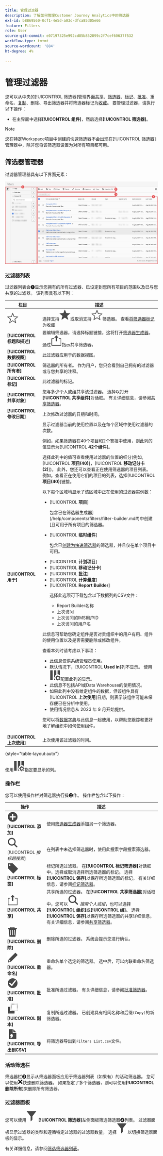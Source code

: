 ```yaml
---
title: 管理过滤器
description: 了解如何管理Customer Journey Analytics中的筛选器
exl-id: b8869560-0cf1-4e5d-a03c-dfca85d05e66
feature: Filters
role: User
source-git-commit: e07197325e992cd85b852899c2f7cef60637f532
workflow-type: tm+mt
source-wordcount: '884'
ht-degree: 4%

---
```


# 管理过滤器


您可以从中央的[!UICONTROL 筛选器]管理界面[共享](filters-share.md)、[筛选器](filters-filter.md)、[标记](filters-tag.md)、[批准](filters-approve.md)、重命名、[复制](filters-copy.md)、删除、导出筛选器并将筛选器标记为[收藏](filters-favorite.md)。 要管理过滤器，请执行以下操作：

* 在主界面中选择&#x200B;**[!UICONTROL 组件]**，然后选择&#x200B;**[!UICONTROL 筛选器]**。


>[!NOTE]
>
>您在特定Workspace项目中创建的快速筛选器不会出现在[!UICONTROL 筛选器]管理器中，除非您将该筛选器设置为对所有项目都可用。
>

## 筛选器管理器

过滤器管理器具有以下界面元素：

![筛选器接口](assets/filters-manager.png)

### 过滤器列表

过滤器列表会➊显示您拥有的所有过滤器、已设定到您所有项目的范围以及已与您共享的过滤器。 该列表具有以下列：

| 栏目 | 描述 |
| --- | --- | 
| ![星形大纲](/help/assets/icons/StarOutline.svg) | 选择支持![星型](/help/assets/icons/Star.svg)或取消支持![星型大纲](/help/assets/icons/StarOutline.svg)筛选器。 查看[将筛选器标记为收藏](/help/components/filters/filters-favorite.md) |
| **[!UICONTROL 标题和描述]** | 要编辑筛选器，请选择标题链接，这将打开[筛选器生成器](filter-builder.md)。 通过![共享](/help/assets/icons/ShareLight.svg)指示共享筛选器。 |
| **[!UICONTROL 数据视图]** | 此过滤器应用于的数据视图。 |
| **[!UICONTROL 所有者]** | 筛选器的所有者。 作为用户，您只会看到自己拥有的过滤器或与您共享的注释。 |
| **[!UICONTROL 标记]** | 此过滤器的标记。 |
| **[!UICONTROL 共享对象]** | 您与多少个人或组共享该过滤器。 选择以打开&#x200B;**[!UICONTROL 共享组件]**&#x200B;对话框。 有关详细信息，请参阅[共享筛选器](filters-share.md)。 |
| **[!UICONTROL 修改日期]** | 上次修改过滤器的日期和时间。 |
| **[!UICONTROL 用于]** | 显示过滤器当前的使用位置以及在每个区域中使用过滤器的次数。 <p>例如，如果筛选器在40个项目和2个警报中使用，则此列的值显示为&#x200B;[!UICONTROL **42个组件**]。</p> <p>选择此列中的值可查看使用过滤器的位置的细分(例如，[!UICONTROL **项目(40)**]，[!UICONTROL **移动记分卡(2)**])。 此外，您还可以查看正在使用筛选器的项目列表。 例如，查看正在使用它们的项目的列表，选择&#x200B;[!UICONTROL **项目(40)**]&#x200B;链接。</p><p>以下每个区域均显示了该区域中正在使用的过滤器实例数：</p>  <ul><li>[!UICONTROL **项目**]<p>包含已在筛选器生成器](/help/components/filters/filter-builder.md#)中创建[且可用于所有项目的筛选器。</p></li><li>[!UICONTROL **临时组件**]<p>包含已[创建为快速筛选器](/help/components/filters/quick-filters.md)的筛选器，并且仅在单个项目中可用。</p></li><li>[!UICONTROL **计划项目**]</li><li>[!UICONTROL **移动记分卡**]</li><li>[!UICONTROL **批注**]</li><li>[!UICONTROL **计算量度**]</li><li>[!UICONTROL **Report Builder**]<p>选择此选项可下载包含以下数据列的CSV文件：</p><ul><li>Report Builder名称</li><li>上次访问</li><li>上次访问的IMS用户ID</li><li>上次访问的用户名</li></ul></li></ul><p>此信息可帮助您确定组件是否对贵组织中的用户有用、组件的使用位置以及是否需要删除或修改组件。</p><p>查看本列时请考虑以下事项：</p><ul><li>此信息仅供系统管理员使用。</li><li>默认情况下，[!UICONTROL **Used in**]&#x200B;列不显示。 使用![ColumnSetting](/help/assets/icons/ColumnSetting.svg)配置此列的显示。</li><li>此信息不包括API或Data Warehouse的使用情况。</li><li>如果此列中没有给定组件的数据，但该组件具有&#x200B;[!UICONTROL **上次使用**]&#x200B;日期，则表示该组件可能未保存便已在分析中使用。</li><li>使用情况信息从 2023 年 9 月开始提供。</li></ul><p>您可以将[数据字典](/help/components/data-dictionary/data-dictionary-overview.md)与此信息一起使用，以帮助您跟踪和更好地了解组织中如何使用组件。</p> |
| **[!UICONTROL 上次使用]** | 上次使用该过滤器的时间。 |

{style="table-layout:auto"}

使用![ColumnSetting](/help/assets/icons/ColumnSetting.svg)指定要显示的列。

### 操作栏

您可以使用操作栏对筛选器执行操➋作。 操作栏包含以下操作：

| 操作 | 描述 |
|---|---|
| ![添加圆圈](/help/assets/icons/AddCircle.svg) **[!UICONTROL 添加]** | 使用[筛选器生成器](filter-builder.md)添加另一个筛选器。 |
| ![搜索](/help/assets/icons/Search.svg) [!UICONTROL *按标题搜索*] | 在列表中未选择筛选器时，使用此搜索字段搜索筛选器。 |
| ![标签](/help/assets/icons/Label.svg) **[!UICONTROL 标签]** | 标记所选过滤器。 在&#x200B;**[!UICONTROL 标记筛选器]**&#x200B;对话框中，选择或取消选择所选筛选器的标记。 选择&#x200B;**[!UICONTROL 保存]**&#x200B;以保存所选筛选器的标记。 有关详细信息，请参阅[标记筛选器](/help/components/filters/filters-tag.md)。 |
| ![共享](/help/assets/icons/ShareLight.svg) **[!UICONTROL 共享]** | 共享所选的过滤器。 在&#x200B;**[!UICONTROL 共享筛选器]**&#x200B;对话框中，您可以![搜索](/help/assets/icons/Search.svg) *搜索个人或组*，也可以选择&#x200B;**[!UICONTROL 组织]**&#x200B;或&#x200B;**[!UICONTROL 组]**。 选择&#x200B;**[!UICONTROL 保存]**&#x200B;以保存所选筛选器的共享详细信息。 有关详细信息，请参阅[共享筛选器](filters-share.md)。 |
| ![删除](/help/assets/icons/Delete.svg) **[!UICONTROL 删除]** | 删除所选的过滤器。 系统会提示您进行确认。 |
| ![编辑](/help/assets/icons/Edit.svg)**[!UICONTROL 重命名]** | 重命名单个选定的筛选器。 选中后，可以内联重命名筛选器。 |
| ![复选标记Circle](/help/assets/icons/CheckmarkCircle.svg) **[!UICONTROL 批准]** | 批准所选过滤器。 有关详细信息，请参阅[批准筛选器](filters-approve.md)。 |
| ![副本](/help/assets/icons/Copy.svg) **[!UICONTROL 副本]** | 复制所选过滤器。 已创建具有相同名称和后缀`(Copy)`的新筛选器。 |
| ![文件CSV](/help/assets/icons/FileCSV.svg) **[!UICONTROL 导出到CSV]** | 将筛选器导出到`Filters List.csv`文件。 |

### 活动筛选栏

筛选器栏➌显示从筛选器面板应用于筛选器列表（如果有）的活动筛选器。 您可以使用![CrossSize75](/help/assets/icons/CrossSize75.svg)快速删除筛选器。 如果指定了多个筛选器，则可以使用&#x200B;**[!UICONTROL 删除所有]**&#x200B;来删除所有筛选器。

### 过滤器面板

您可以使用![筛选器](/help/assets/icons/Filter.svg) **[!UICONTROL 筛选器]**&#x200B;左侧面板筛选筛选器➍列表。 过滤器面板显示过滤器的类型和遵循特定过滤器的过滤器数量。 选择![筛选器](/help/assets/icons/Filter.svg)以切换筛选器面板的显示。

有关详细信息，请参阅[筛选筛选器列表](filters-filter.md)。
